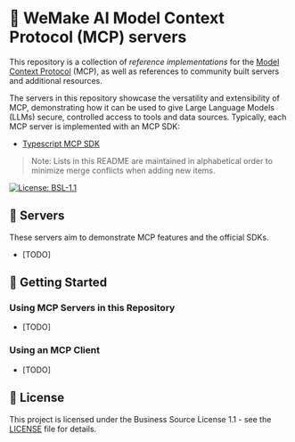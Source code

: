 # 💙 WeMake AI Model Context Protocol (MCP) servers

This repository is a collection of _reference implementations_ for the
[Model Context Protocol](https://modelcontextprotocol.io/) (MCP), as well as references to community built servers and
additional resources.

The servers in this repository showcase the versatility and extensibility of MCP, demonstrating how it can be used to
give Large Language Models (LLMs) secure, controlled access to tools and data sources. Typically, each MCP server is
implemented with an MCP SDK:

- [Typescript MCP SDK](https://github.com/modelcontextprotocol/typescript-sdk)

> Note: Lists in this README are maintained in alphabetical order to minimize merge conflicts when adding new items.

[![License: BSL-1.1](https://img.shields.io/badge/License-BSL%201.1-blue)](LICENSE)

## 🌟 Servers

These servers aim to demonstrate MCP features and the official SDKs.

- [TODO]

## 🚀 Getting Started

### Using MCP Servers in this Repository

- [TODO]

### Using an MCP Client

- [TODO]

## 📜 License

This project is licensed under the Business Source License 1.1 - see the [LICENSE](LICENSE) file for details.
